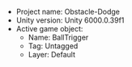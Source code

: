 <!-- UNITY CODE ASSIST INSTRUCTIONS START -->
- Project name: Obstacle-Dodge
- Unity version: Unity 6000.0.39f1
- Active game object:
  - Name: BallTrigger
  - Tag: Untagged
  - Layer: Default
<!-- UNITY CODE ASSIST INSTRUCTIONS END -->